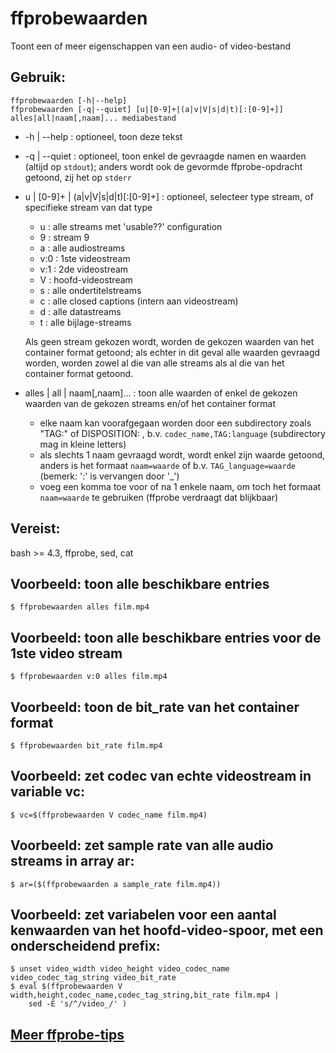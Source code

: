 # ffprobewaarden
Toont een of meer eigenschappen van een audio- of video-bestand
## Gebruik:
    ffprobewaarden [-h|--help]
    ffprobewaarden [-q|--quiet] [u|[0-9]+|(a|v|V|s|d|t)[:[0-9]+]] alles|all|naam[,naam]... mediabestand
* -h | --help : optioneel, toon deze tekst
* -q | --quiet : optioneel, toon enkel de gevraagde namen en waarden (altijd op `stdout`); anders wordt
  ook de	 gevormde ffprobe-opdracht getoond, zij het op `stderr`
* u | [0-9]+ | (a|v|V|s|d|t)[:[0-9]+] : optioneel, selecteer type stream, of specifieke stream van dat type
  - u : alle streams met 'usable??' configuration
  - 9 : stream 9
  - a : alle audiostreams
  - v:0 : 1ste videostream
  - v:1 : 2de videostream
  - V : hoofd-videostream
  - s : alle ondertitelstreams
  - c : alle closed captions (intern aan videostream)
  - d : alle datastreams
  - t : alle bijlage-streams

   Als geen stream gekozen wordt, worden de gekozen waarden van het container
    format getoond; als echter in dit geval alle waarden gevraagd worden, worden
    zowel al die van alle streams als al die van het container format getoond.
* alles | all | naam[,naam]... : toon alle waarden of enkel de gekozen waarden van
  de gekozen streams en/of het container format
  - elke naam kan voorafgegaan worden door een subdirectory zoals "TAG:" of
    DISPOSITION: , b.v. `codec_name,TAG:language` (subdirectory mag in kleine letters)
  - als slechts 1 naam gevraagd wordt, wordt enkel zijn waarde getoond, anders is
    het formaat `naam=waarde` of b.v. `TAG_language=waarde` (bemerk: ':' is vervangen door '_')
  - voeg een komma toe voor of na 1 enkele naam, om toch het formaat `naam=waarde`
    te gebruiken (ffprobe verdraagt dat blijkbaar)
## Vereist:
bash >= 4.3, ffprobe, sed, cat
## Voorbeeld: toon alle beschikbare entries
    $ ffprobewaarden alles film.mp4
## Voorbeeld: toon alle beschikbare entries voor de 1ste video stream
    $ ffprobewaarden v:0 alles film.mp4
## Voorbeeld: toon de bit_rate van het container format
    $ ffprobewaarden bit_rate film.mp4
## Voorbeeld: zet codec van echte videostream in variable vc:
    $ vc=$(ffprobewaarden V codec_name film.mp4)
## Voorbeeld: zet sample rate van alle audio streams in array ar:
    $ ar=($(ffprobewaarden a sample_rate film.mp4))
## Voorbeeld: zet variabelen voor een aantal kenwaarden van het hoofd-video-spoor, met  een onderscheidend prefix:
    $ unset video_width video_height video_codec_name video_codec_tag_string video_bit_rate
    $ eval $(ffprobewaarden V width,height,codec_name,codec_tag_string,bit_rate film.mp4 |
        sed -E 's/^/video_/' )
## [Meer ffprobe-tips](https://trac.ffmpeg.org/wiki/FFprobeTips)

